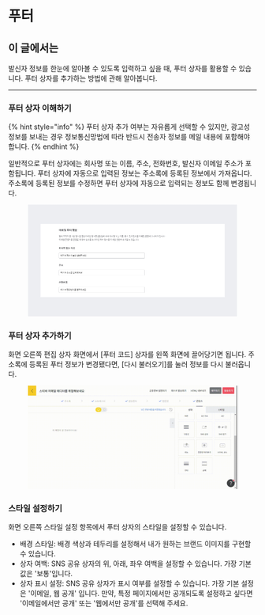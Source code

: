 # 푸터

## 이 글에서는

발신자 정보를 한눈에 알아볼 수 있도록 입력하고 싶을 때, 푸터 상자를 활용할 수 있습니다. 푸터 상자를 추가하는 방법에 관해 알아봅니다.



***

### 푸터 상자 이해하기

{% hint style="info" %}
푸터 상자 추가 여부는 자유롭게 선택할 수 있지만, 광고성 정보를 보내는 경우 정보통신망법에 따라 반드시 전송자 정보를 메일 내용에 포함해야 합니다.
{% endhint %}

일반적으로 푸터 상자에는 회사명 또는 이름, 주소, 전화번호, 발신자 이메일 주소가 포함됩니다. 푸터 상자에 자동으로 입력된 정보는 주소록에 등록된 정보에서 가져옵니다. 주소록에 등록된 정보를 수정하면 푸터 상자에 자동으로 입력되는 정보도 함께 변경됩니다.

<figure><img src="../../../.gitbook/assets/image (37).png" alt=""><figcaption></figcaption></figure>



### 푸터 상자 추가하기

화면 오른쪽 편집 상자 화면에서 \[푸터 코드] 상자를 왼쪽 화면에 끌어당기면 됩니다.  주소록에 등록된 푸터 정보가 변경됐다면, \[다시 불러오기]를 눌러 정보를 다시 불러옵니다.

<figure><img src="../../../.gitbook/assets/screencast-stibee.com-2024.04.22-14_47_45.gif" alt=""><figcaption></figcaption></figure>



### 스타일 설정하기&#x20;

화면 오른쪽 스타일 설정 항목에서 푸터 상자의 스타일을 설정할 수 있습니다.&#x20;

* 배경 스타일: 배경 색상과 테두리를 설정해서 내가 원하는 브랜드 이미지를 구현할 수 있습니다.
* 상자 여백: SNS 공유 상자의 위, 아래, 좌우 여백을 설정할 수 있습니다. 가장 기본 값은 '보통'입니다.&#x20;
* 상자 표시 설정: SNS 공유 상자가 표시 여부를 설정할 수 있습니다. 가장 기본 설정은 '이메일, 웹 공개' 입니다. 만약, 특정 페이지에서만 공개되도록 설정하고 싶다면 '이메일에서만 공개' 또는 '웹에서만 공개'를 선택해 주세요.
